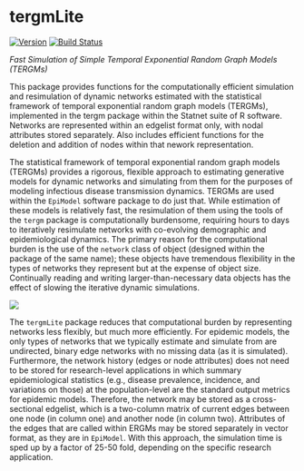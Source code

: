 # tergmLite

[![Version](http://img.shields.io/badge/Version-1.2.0-orange.svg?style=flat)](https://github.com/statnet/tergmLite)
[![Build Status](https://travis-ci.org/statnet/tergmLite.svg?branch=master)](https://travis-ci.org/statnet/tergmLite)

*Fast Simulation of Simple Temporal Exponential Random Graph Models (TERGMs)*

This package provides functions for the computationally efficient simulation and resimulation of 
dynamic networks estimated with the statistical framework of temporal exponential 
random graph models (TERGMs), implemented in the tergm package within the Statnet 
suite of R software. Networks are represented within an edgelist format only, with 
nodal attributes stored separately. Also includes efficient functions for the deletion 
and addition of nodes within that nework representation.

The statistical framework of temporal exponential random graph models (TERGMs)
provides a rigorous, flexible approach to estimating generative models for
dynamic networks and simulating from them for the purposes of modeling infectious
disease transmission dynamics. TERGMs are used within the `EpiModel` software
package to do just that. While estimation of these models is relatively fast,
the resimulation of them using the tools of the `tergm` package
is computationally burdensome, requiring hours to days to iteratively resimulate
networks with co-evolving demographic and epidemiological dynamics. The
primary reason for the computational burden is the use of the `network`
class of object (designed within the package of the same name); these objects
have tremendous flexibility in the types of networks they represent but at the
expense of object size. Continually reading and writing larger-than-necessary
data objects has the effect of slowing the iterative dynamic simulations.

<img src="https://raw.githubusercontent.com/statnet/tergmLite/master/inst/diagram.png">

The `tergmLite` package reduces that computational burden by representing
networks less flexibly, but much more efficiently. For epidemic models, the only
types of networks that we typically estimate and simulate from are undirected,
binary edge networks with no missing data (as it is simulated). Furthermore,
the network history (edges or node attributes) does not need to be stored for
research-level applications in which summary epidemiological statistics (e.g.,
disease prevalence, incidence, and variations on those) at the population-level
are the standard output metrics for epidemic models. Therefore, the network
may be stored as a cross-sectional edgelist, which is a two-column matrix
of current edges between one node (in column one) and another node (in column two).
Attributes of the edges that are called within ERGMs may be stored separately in
vector format, as they are in `EpiModel`. With this approach, the simulation
time is sped up by a factor of 25-50 fold, depending on the specific research
application.
